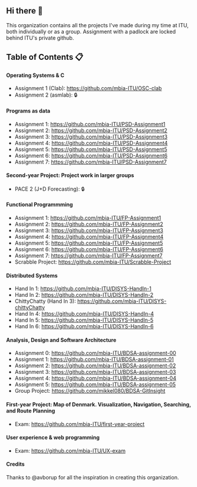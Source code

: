 ## Hi there 👋
This organization contains all the projects I've made during my time at ITU, both individually or as a group.
Assignment with a padlock are locked behind ITU's private github.

## Table of Contents 📋
#### Operating Systems & C
- Assignment 1 (Clab): https://github.com/mbia-ITU/OSC-clab
- Assignment 2 (asmlab): 🔒
  
#### Programs as data
- Assignment 1: https://github.com/mbia-ITU/PSD-Assignment1
- Assignment 2: https://github.com/mbia-ITU/PSD-Assignment2
- Assignment 3: https://github.com/mbia-ITU/PSD-Assignment3
- Assignment 4: https://github.com/mbia-ITU/PSD-Assignment4
- Assignment 5: https://github.com/mbia-ITU/PSD-Assignment5
- Assignment 6: https://github.com/mbia-ITU/PSD-Assignment6
- Assignment 7: https://github.com/mbia-ITU/PSD-Assignment7

#### Second-year Project: Project work in larger groups
- PACE 2 (J+D Forecasting): 🔒

#### Functional Programmming
- Assignment 1: https://github.com/mbia-ITU/FP-Assignment1
- Assignment 2: https://github.com/mbia-ITU/FP-Assignment2
- Assignment 3: https://github.com/mbia-ITU/FP-Assignment3
- Assignment 4: https://github.com/mbia-ITU/FP-Assignment4
- Assignment 5: https://github.com/mbia-ITU/FP-Assignment5
- Assignment 6: https://github.com/mbia-ITU/FP-Assignment6
- Assignment 7: https://github.com/mbia-ITU/FP-Assignment7
- Scrabble Project: https://github.com/mbia-ITU/Scrabble-Project

#### Distributed Systems
- Hand In 1: https://github.com/mbia-ITU/DISYS-HandIn-1
- Hand In 2: https://github.com/mbia-ITU/DISYS-HandIn-2
- ChittyChatty (Hand In 3): https://github.com/mbia-ITU/DISYS-chittyChatty
- Hand In 4: https://github.com/mbia-ITU/DISYS-HandIn-4
- Hand In 5: https://github.com/mbia-ITU/DISYS-HandIn-5
- Hand In 6: https://github.com/mbia-ITU/DISYS-HandIn-6

#### Analysis, Design and Software Architecture
- Assignment 0: https://github.com/mbia-ITU/BDSA-assignment-00
- Assignment 1: https://github.com/mbia-ITU/BDSA-assignment-01
- Assignment 2: https://github.com/mbia-ITU/BDSA-assignment-02
- Assignment 3: https://github.com/mbia-ITU/BDSA-assignment-03
- Assignment 4: https://github.com/mbia-ITU/BDSA-assignment-04
- Assignment 5: https://github.com/mbia-ITU/BDSA-assignment-05
- Group Project: https://github.com/mikkel080/BDSA-GitInsight

#### First-year Project: Map of Denmark. Visualization, Navigation, Searching, and Route Planning
- Exam: https://github.com/mbia-ITU/first-year-project

#### User experience & web programming
- Exam: https://github.com/mbia-ITU/UX-exam


#### Credits
Thanks to @avborup for all the inspiration in creating this organization.

